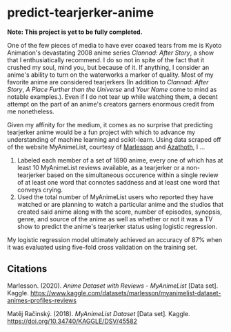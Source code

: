 # predict-tearjerker-anime

**Note: This project is yet to be fully completed.**

One of the few pieces of media to have ever coaxed tears from me is Kyoto Animation's devastating 2008 anime series *Clannad: After Story*, a show that I enthusiatically recommend. I do so not in spite of the fact that it crushed my soul, mind you, but because of it. If anything, I consider an anime's ability to turn on the waterworks a marker of quality. Most of my favorite anime are considered tearjerkers (In addition to *Clannad: After Story*, *A Place Further than the Universe* and *Your Name* come to mind as notable examples.). Even if I do not tear up while watching them, a decent attempt on the part of an anime's creators garners enormous credit from me nonetheless. 

Given my affinity for the medium, it comes as no surprise that predicting tearjerker anime would be a fun project with which to advance my understanding of machine learning and scikit-learn. Using data scraped off of the website MyAnimeList, courtesy of [Marlesson](https://www.kaggle.com/datasets/marlesson/myanimelist-dataset-animes-profiles-reviews?select=animes.csv) and [Azathoth](https://www.kaggle.com/datasets/azathoth42/myanimelist?select=AnimeList.csv), I ...

1. Labeled each member of a set of 1690 anime, every one of which has at least 10 MyAnimeList reviews available, as a tearjerker or a non-tearjerker based on the simultaneous occurence within a single review of at least one word that connotes saddness and at least one word that conveys crying.
2. Used the total number of MyAnimeList users who reported they have watched or are planning to watch a particular anime and the studios that created said anime along with the score, number of episodes, synopsis, genre, and source of the anime as well as whether or not it was a TV show to predict the anime's tearjerker status using logistic regression.

My logistic regression model ultimately achieved an accuracy of 87% when it was evaluated using five-fold cross validation on the training set.

## Citations

Marlesson. (2020). *Anime Dataset with Reviews - MyAnimeList* [Data set]. Kaggle. https://www.kaggle.com/datasets/marlesson/myanimelist-dataset-animes-profiles-reviews

Matěj Račinský. (2018). <i>MyAnimeList Dataset</i> [Data set]. Kaggle. https://doi.org/10.34740/KAGGLE/DSV/45582
